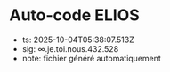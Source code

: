 # Auto-code ELIOS
- ts: 2025-10-04T05:38:07.513Z
- sig: ∞.je.toi.nous.432.528
- note: fichier généré automatiquement